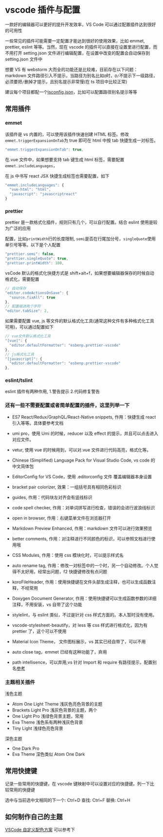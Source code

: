 # vscode 插件与配置

一款好的编辑器可以更好的提升开发效率，VS Code 可以通过配置插件达到很好的可用性

一些常见的插件可能需要一定配置才能达到很好的使用效果，比如 emmet, prettier, eslint 等等。当然，现在 vscode 的插件可以直接在设置里进行配置，而不用打开 setting.json 文件进行编辑配置，在设置中改变的配置会自动保存到 setting.json 文件中

想要 VS 有 webstorm 大而全的功能还是比较难，目前存在以下问题：markdown 文件路径引入不提示，当路径为别名比如`@`时，`@/`不提示下一级路径，必须要把`/`删掉才提示，且别名提示非常慢(在 ts 项目中比较正常)

建议每个项目都配一个[jsconfig.json](https://code.visualstudio.com/docs/languages/jsconfig)，比如可以配置路径别名提示等等

## 常用插件

### emmet

该插件是 vs 内置的，可以使用该插件快速创建 HTML 标签。修改`emmet.triggerExpansionOnTab`为 true 即可在 html 中按 tab 快捷生成一对标签。

```js
"emmet.triggerExpansionOnTab": true,
```

在.vue 文件中，如果想要支持 tab 键生成 html 标签，需要配置`emmet.includeLanguages`，

在 js 中书写 react JSX 快捷生成标签也需要配置，如下

```js
"emmet.includeLanguages": {
  "vue-html": "html",
  "javascript": "javascriptreact"
}
```

### prettier

prettier 是一款格式化插件，规则只有几个，可以自行配置。结合 eslint 使用是较为广泛的应用

配置，比如`printWidth`行的长度限制, `semi`是否在行尾加分号，`singleQuote`使用单引号等等。以下是个人配置

```js
"prettier.semi": false,
"prettier.singleQuote": true,
"prettier.printWidth": 180,
```

vsCode 默认的格式化快捷方式是 shift+alt+f，如果想要编辑器保存的时候自动格式化，需要配置

```js
// 自动保存
"editor.codeActionsOnSave": {
  "source.fixAll": true
},
// 配置缩进两个字符
"editor.tabSize": 2,
```

如果需要配置 vue, js 等文件的默认格式化工具(通常这种文件有多种格式化工具可用)，可以通过配置如下

```js
// vue文件默认格式化工具
"[vue]": {
  "editor.defaultFormatter": "esbenp.prettier-vscode"
},
// js格式化工具
"[javascript]": {
  "editor.defaultFormatter": "esbenp.prettier-vscode"
},
```

### eslint/tslint

eslint 插件有两种作用, 1.警告提示 2.代码修复警告

### 还有一些不需要配置或者简单配置的插件，这里列举一下

- ES7 React/Redux/GraphQL/React-Native snippets, 作用：快捷生成 react 引入等等。具体要参考文档

- umi pro，使用 Umi 的时候，reducer 以及 effect 的提示，并且可以点击进入对应文件。

- vetur, 使用 vue 的时候用到，可以对.vue 文件进行代码高亮，格式化等。

- Chinese (Simplified) Language Pack for Visual Studio Code, vs code 的中文简体包

- EditorConfig for VS Code，使用 .editorconfig 文件 覆盖编辑器本身设置
- bracket pair colorizer, 效果：一组括号具有相同色彩标识
- guides, 作用：代码块左对齐会有竖线标识
- code spell checker, 作用：对单词拼写进行检查，错误的会进行波浪线标识
- open in browser, 作用：右键菜单文件在浏览器打开
- Markdown Preview Enhanced, 作用：markdown 文件可以进行效果预览
- better comments, 作用：对注释进行不同颜色的标识，可以参照文档进行使用哦
- CSS Modules, 作用：使用 css 模块化时，可以提示样式名
- auto rename tag, 作用：修改一对标签中的一个时，另一个自动修改。个人觉得不太好用，经常出问题，f2 快捷键修改有点问题
- koroFileHeader, 作用：使用快捷键在文件头部生成注释，也可以生成函数注释，不经常用
- Doxygen Document Generator, 作用：使用快捷键可以生成函数参数的详细注释，不用安装，vs 自带了这个功能
- stylelint，与 eslint 类似，不过是针对 css 样式方面的。本人暂时没有使用。
- vscode-stylesheet-beautify，对 less 等 css 样式进行格式化，因为有 prettier 了，这个可以不使用
- Material Icon Theme， 文件图标展示，vs 其实已经自带了，可以不用
- auto close tag，emmet 已经有这种功能了，弃用
- path intellisence，可以弃用,vs 针对 Import 和 require 有路径提示，配置别名[参考](https://code.visualstudio.com/docs/languages/jsconfig)

### 主题相关插件

浅色主题

- Atom One Light Theme 浅灰色亮色背景的主题
- Brackets Light Pro 浅灰色背景的主题，两个
- One Light Pro 浅绿色背景主题，常用
- Eva Theme 浅色系有两种浅灰色背景
- Tiny Light 浅绿色亮色背景

深色主题

- One Dark Pro
- Eva Theme 深色类似 Atom One Dark

## 常用快捷键

记录一些常用的快捷键，在 vscode 键映射中可以设置对应的快捷键。列一下比较常用的快捷键

选中与当前选中文相同的下一个: Ctrl+D
查找: Ctrl+F
替换: Ctrl+H

## 如何制作自己的主题

[VSCode 自定义配色方案](https://www.cnblogs.com/garvenc/p/vscode_customize_color_theme.html) 可以参考下
